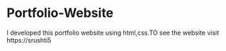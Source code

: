 # Portfolio-Website
I developed this portfolio website using html,css.TO see the website visit https://srushti5
